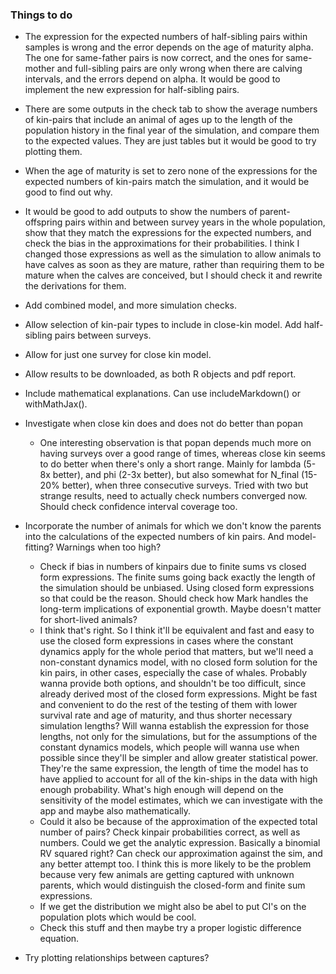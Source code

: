 ### Things to do

-   The expression for the expected numbers of half-sibling pairs within samples is wrong and the error depends on the age of maturity alpha. The one for same-father pairs is now correct, and the ones for same-mother and full-sibling pairs are only wrong when there are calving intervals, and the errors depend on alpha. It would be good to implement the new expression for half-sibling pairs.

-   There are some outputs in the check tab to show the average numbers of kin-pairs that include an animal of ages up to the length of the population history in the final year of the simulation, and compare them to the expected values. They are just tables but it would be good to try plotting them.

-   When the age of maturity is set to zero none of the expressions for the expected numbers of kin-pairs match the simulation, and it would be good to find out why.

-   It would be good to add outputs to show the numbers of parent-offspring pairs within and between survey years in the whole population, show that they match the expressions for the expected numbers, and check the bias in the approximations for their probabilities. I think I changed those expressions as well as the simulation to allow animals to have calves as soon as they are mature, rather than requiring them to be mature when the calves are conceived, but I should check it and rewrite the derivations for them.

-   Add combined model, and more simulation checks.

-   Allow selection of kin-pair types to include in close-kin model. Add half-sibling pairs between surveys.

-   Allow for just one survey for close kin model.

-   Allow results to be downloaded, as both R objects and pdf report.

-   Include mathematical explanations. Can use includeMarkdown() or withMathJax().

-   Investigate when close kin does and does not do better than popan

    -   One interesting observation is that popan depends much more on having surveys over a good range of times, whereas close kin seems to do better when there's only a short range. Mainly for lambda (5-8x better), and phi (2-3x better), but also somewhat for N_final (15-20% better), when three consecutive surveys. Tried with two but strange results, need to actually check numbers converged now. Should check confidence interval coverage too.

-   Incorporate the number of animals for which we don't know the parents into the calculations of the expected numbers of kin pairs. And model-fitting? Warnings when too high?

    -   Check if bias in numbers of kinpairs due to finite sums vs closed form expressions. The finite sums going back exactly the length of the simulation should be unbiased. Using closed form expressions so that could be the reason. Should check how Mark handles the long-term implications of exponential growth. Maybe doesn't matter for short-lived animals?
    -   I think that's right. So I think it'll be equivalent and fast and easy to use the closed form expressions in cases where the constant dynamics apply for the whole period that matters, but we'll need a non-constant dynamics model, with no closed form solution for the kin pairs, in other cases, especially the case of whales. Probably wanna provide both options, and shouldn't be too difficult, since already derived most of the closed form expressions. Might be fast and convenient to do the rest of the testing of them with lower survival rate and age of maturity, and thus shorter necessary simulation lengths? Will wanna establish the expression for those lengths, not only for the simulations, but for the assumptions of the constant dynamics models, which people will wanna use when possible since they'll be simpler and allow greater statistical power. They're the same expression, the length of time the model has to have applied to account for all of the kin-ships in the data with high enough probability. What's high enough will depend on the sensitivity of the model estimates, which we can investigate with the app and maybe also mathematically.
    -   Could it also be because of the approximation of the expected total number of pairs? Check kinpair probabilities correct, as well as numbers. Could we get the analytic expression. Basically a binomial RV squared right? Can check our approximation against the sim, and any better attempt too. I think this is more likely to be the problem because very few animals are getting captured with unknown parents, which would distinguish the closed-form and finite sum expressions.
    -   If we get the distribution we might also be abel to put CI's on the population plots which would be cool.
    -   Check this stuff and then maybe try a proper logistic difference equation.

-   Try plotting relationships between captures?
